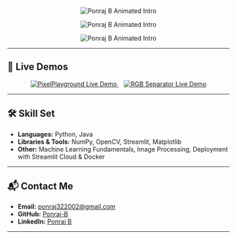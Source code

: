 <p align="center">
  <img src="https://readme-typing-svg.demolab.com/?lines=%F0%9F%91%8B+Hi%2C+I'm+Ponraj+B%3B%F0%9F%92%BB+Python+%26+Java+Developer%3B%F0%9F%8E%A8+Image+Processing+Enthusiast%3B%F0%9F%9A%80+Streamlit+Lover%3B%F0%9F%A7%A0+Learning+Machine+Learning+Fundamentals" alt="Ponraj B Animated Intro" />
</p>

<p align="center">
  <img src="https://readme-typing-svg.demolab.com/?lines=%F0%9F%91%8B+Hi%2C+I'm+Ponraj+B%3B%F0%9F%92%BB+Python+%26+Java+Developer%3B%F0%9F%A7%A0+Learning+Machine+Learning+Fundamentals%3B%F0%9F%8E%A8+Image+Processing+Enthusiast%3B%F0%9F%9A%80+Streamlit+Lover" alt="Ponraj B Animated Intro" />
</p>

<p align="center">
  <img src="https://readme-typing-svg.demolab.com/?lines=%F0%9F%91%8B+Hi%2C+I'm+Ponraj+B%3B%F0%9F%92%BB+Python+%26+Java+Developer%3B%F0%9F%A7%A0+Learning+Machine+Learning+Fundamentals%3B%F0%9F%8E%A8+Image+Processing+Enthusiast%3B%F0%9F%9A%80+Streamlit+Lover&size=35" alt="Ponraj B Animated Intro" />
</p>


---

## 🚀 Live Demos

<p align="center">
  <a href="https://pixelplayground.streamlit.app/" target="_blank">
    <img src="https://img.shields.io/badge/🔴%20PixelPlayground-Streamlit-red?style=for-the-badge&logo=streamlit" alt="PixelPlayground Live Demo" />
  </a>
  &nbsp;&nbsp;
  <a href="https://rgbseparator.streamlit.app/" target="_blank">
    <img src="https://img.shields.io/badge/🔴%20RGB%20Separator-Streamlit-red?style=for-the-badge&logo=streamlit" alt="RGB Separator Live Demo" />
  </a>
</p>

---

## 🛠️ Skill Set

- **Languages:** Python, Java  
- **Libraries & Tools:** NumPy, OpenCV, Streamlit, Matplotlib  
- **Other:** Machine Learning Fundamentals, Image Processing, Deployment with Streamlit Cloud & Docker

---

## 📬 Contact Me

- **Email:** [ponraj322002@gmail.com](mailto:ponraj322002@gmail.com)  
- **GitHub:** [Ponraj-B](https://github.com/Ponraj-B)  
- **LinkedIn:** [Ponraj B](https://linkedin.com/in/ponraj-b-96a917264)

---
